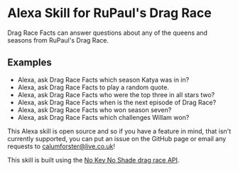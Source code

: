 # Alexa Skill for RuPaul's Drag Race

Drag Race Facts can answer questions about any of the queens and seasons from RuPaul's Drag Race.

## Examples
* Alexa, ask Drag Race Facts which season Katya was in in?
* Alexa, ask Drag Race Facts to play a random quote.
* Alexa, ask Drag Race Facts who were the top three in all stars two?
* Alexa, ask Drag Race Facts when is the next episode of Drag Race?
* Alexa, ask Drag Race Facts who won season seven?
* Alexa, ask Drag Race Facts which challenges Willam won?

This Alexa skill is open source and so if you have a feature in mind, that isn't currently supported, you can put an issue on the GitHub page or email any requests to [calumforster@live.co.uk](calumforster@live.co.uk)!

This skill is built using the [No Key No Shade drag race API](https://drag-race-api.readme.io/docs).
